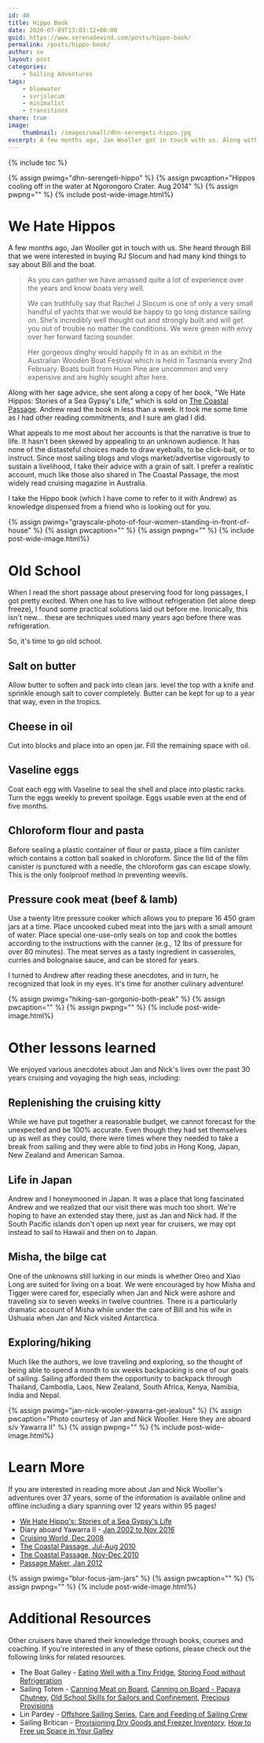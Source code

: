 ```yaml
---
id: 48
title: Hippo Book
date: 2020-07-09T13:03:12+00:00
guid: https://www.serenadewind.com/posts/hippo-book/
permalink: /posts/hippo-book/
author: sw
layout: post
categories:
    - Sailing Adventures
tags:
    - bluewater
    - svrjslocum
    - minimalist
    - transitions
share: true
image:
    thumbnail: /images/small/dhn-serengeti-hippo.jpg 
excerpt: A few months ago, Jan Wooller got in touch with us. Along with her sage advice, she sent along a copy of her book, "We Hate Hippos - Stories of a Sea Gypsy's Life." I take the Hippo book (which I have come to refer to it with Andrew) as knowledge dispensed from a friend who is looking out for you.  
---
```

{% include toc %}

{% assign pwimg="dhn-serengeti-hippo" %}
{% assign pwcaption="Hippos cooling off in the water at Ngorongoro Crater. Aug 2014" %}
{% assign pwpng="" %}
{% include post-wide-image.html%}

# We Hate Hippos

A few months ago, Jan Wooller got in touch with us. She heard through Bill that we were interested in buying RJ Slocum and had many kind things to say about Bill and the boat.

>
> As you can gather we have amassed quite a lot of experience over the years and know boats very well.
> 
> We can truthfully say that Rachel J Slocum is one of only a very small handful of yachts that we would be happy to go long distance sailing on. She's incredibly well thought out and strongly built and will get you out of trouble no matter the conditions. We were green with envy over her forward facing sounder.
> 
> Her gorgeous dinghy would happily fit in as an exhibit in the Australian Wooden Boat Festival which is held in Tasmania every 2nd February. Boats built from Huon Pine are uncommon and very expensive and are highly sought after here.
>

Along with her sage advice, she sent along a copy of her book, "We Hate Hippos: Stories of a Sea Gypsy's Life," which is sold on [The Coastal Passage](https://www.thecoastalpassage.com/). Andrew read the book in less than a week. It took me some time as I had other reading commitments, and I sure am glad I did.

What appeals to me most about her accounts is that the narrative is true to life. It hasn't been skewed by appealing to an unknown audience. It has none of the distasteful choices made to draw eyeballs, to be click-bait, or to instruct. Since most sailing blogs and vlogs market/advertise vigorously to sustain a livelihood, I take their advice with a grain of salt. I prefer a realistic account, much like those also shared in The Coastal Passage, the most widely read cruising magazine in Australia.

I take the Hippo book (which I have come to refer to it with Andrew) as knowledge dispensed from a friend who is looking out for you.

{% assign pwimg="grayscale-photo-of-four-women-standing-in-front-of-house" %}
{% assign pwcaption="" %}
{% assign pwpng="" %}
{% include post-wide-image.html%}

# Old School

When I read the short passage about preserving food for long passages, I got pretty excited. When one has to live without refrigeration (let alone deep freeze), I found some practical solutions laid out before me. Ironically, this isn't new... these are techniques used many years ago before there was refrigeration.

So, it's time to go old school.

## Salt on butter

Allow butter to soften and pack into clean jars. level the top with a knife and sprinkle enough salt to cover completely. Butter can be kept for up to a year that way, even in the tropics.

## Cheese in oil

Cut into blocks and place into an open jar. Fill the remaining space with oil.

## Vaseline eggs

Coat each egg with Vaseline to seal the shell and place into plastic racks. Turn the eggs weekly to prevent spoilage. Eggs usable even at the end of five months.

## Chloroform flour and pasta

Before sealing a plastic container of flour or pasta, place a film canister which contains a cotton ball soaked in chloroform. Since the lid of the film canister is punctured with a needle, the chloroform gas can escape slowly. This is the only foolproof method in preventing weevils.

## Pressure cook meat (beef & lamb)

Use a twenty litre pressure cooker which allows you to prepare 16 450 gram jars at a time. Place uncooked cubed meat into the jars with a small amount of water. Place special one-use-only seals on top and cook the bottles according to the instructions with the canner (e.g., 12 lbs of pressure for over 80 minutes). The meat serves as a tasty ingredient in casseroles, curries and bolognaise sauce, and can be stored for years.

I turned to Andrew after reading these anecdotes, and in turn, he recognized that look in my eyes. It's time for another culinary adventure!

{% assign pwimg="hiking-san-gorgonio-both-peak" %}
{% assign pwcaption="" %}
{% assign pwpng="" %}
{% include post-wide-image.html%}

# Other lessons learned

We enjoyed various anecdotes about Jan and Nick's lives over the past 30 years cruising and voyaging the high seas, including:

## Replenishing the cruising kitty

While we have put together a reasonable budget, we cannot forecast for the unexpected and be 100% accurate. Even though they had set themselves up as well as they could, there were times where they needed to take a break from sailing and they were able to find jobs in Hong Kong, Japan, New Zealand and American Samoa.

## Life in Japan

Andrew and I honeymooned in Japan. It was a place that long fascinated Andrew and we realized that our visit there was much too short. We're hoping to have an extended stay there, just as Jan and Nick had. If the South Pacific islands don't open up next year for cruisers, we may opt instead to sail to Hawaii and then on to Japan.

## Misha, the bilge cat

One of the unknowns still lurking in our minds is whether Oreo and Xiao Long are suited for living on a boat. We were encouraged by how Misha and Tigger were cared for, especially when Jan and Nick were ashore and traveling six to seven weeks in twelve countries. There is a particularly dramatic account of Misha while under the care of Bill and his wife in Ushuaia when Jan and Nick visited Antarctica.

## Exploring/hiking

Much like the authors, we love traveling and exploring, so the thought of being able to spend a month to six weeks backpacking is one of our goals of sailing. Sailing afforded them the opportunity to backpack through Thailand, Cambodia, Laos, New Zealand, South Africa, Kenya, Namibia, India and Nepal.

{% assign pwimg="jan-nick-wooler-yawarra-get-jealous" %}
{% assign pwcaption="Photo courtesy of Jan and Nick Wooller. Here they are aboard s/v Yawarra II" %}
{% assign pwpng="" %}
{% include post-wide-image.html%}

# Learn More

If you are interested in reading more about Jan and Nick Wooller's adventures over 37 years, some of the information is available online and offline including a diary spanning over 12 years within 95 pages!

-   [We Hate Hippo's: Stories of a Sea Gypsy's Life](https://www.lulu.com/shop/janice-wooller/we-hate-hippos-stories-from-a-sea-gypsys-life/ebook/product-20491345.html)
-   Diary aboard Yawarra II - [Jan 2002 to Nov 2016](https://my.getjealous.com/yawarra)
-   [Cruising World, Dec 2008](https://books.google.com/books?id=-CQ9tksgcFwC&lpg=PA67&ots=sB7V_-i6jN&dq=jan%20and%20nick%20wooller%20yawarra%20ii&pg=PA67#v=onepage&q=jan%20and%20nick%20wooller%20yawarra%20ii&f=false)
-   [The Coastal Passage, Jul-Aug 2010](https://www.thecoastalpassage.com/papers/tcp43.pdf)
-   [The Coastal Passage, Nov-Dec 2010](https://www.yumpu.com/en/document/view/30947479/tcp-a-45-pg-1-the-coastal-passage-home-page)
-   [Passage Maker, Jan 2012](https://www.passagemaker.com/channels/crocs-and-rocks-in-the-kimberley)

{% assign pwimg="blur-focus-jam-jars" %}
{% assign pwcaption="" %}
{% assign pwpng="" %}
{% include post-wide-image.html%}

# Additional Resources

Other cruisers have shared their knowledge through books, courses and coaching. If you're interested in any of these options, please check out the following links for related resources.

-   The Boat Galley - [Eating Well with a Tiny Fridge](https://resources.theboatgalley.com/products/courses/view/39), [Storing Food without Refrigeration](https://resources.theboatgalley.com/products/courses/view/5)
-   Sailing Totem - [Canning Meat on Board](https://www.sailingtotem.com/2016/01/canning-meat-on-board.html), [Canning on Board - Papaya Chutney](https://www.sailingtotem.com/2012/07/canning-on-board-papaya-chutney.html), [Old School Skills for Sailors and Confinement](https://www.sailingtotem.com/2020/04/old-school-skills-for-sailors-and-confinement.html), [Precious Provisions](https://www.sailingtotem.com/2017/04/precious-provisions-planning-for-scarcity-and-economy.html)
-   Lin Pardey - [Offshore Sailing Series](https://vimeo.com/ondemand/pardeyoffshoresailing), [Care and Feeding of Sailing Crew](https://www.amazon.com/Care-Feeding-Sailing-Crew-4th/dp/1929214340/ref=as_li_ss_tl?tag=tbgpodcast-20&ie=UTF8&qid=1534094939&sr=8-1&keywords=care+and+feeding+of+the+sailing+crew&linkId=cb93a0df7041424ce6655f7d25d9ae8d)
-   Sailing Britican - [Provisioning Dry Goods and Freezer Inventory](https://sailingbritican.com/provisioning-dry-goods-freezer-inventory/), [How to Free up Space in Your Galley](https://sailingbritican.com/free-up-space-galley/)
